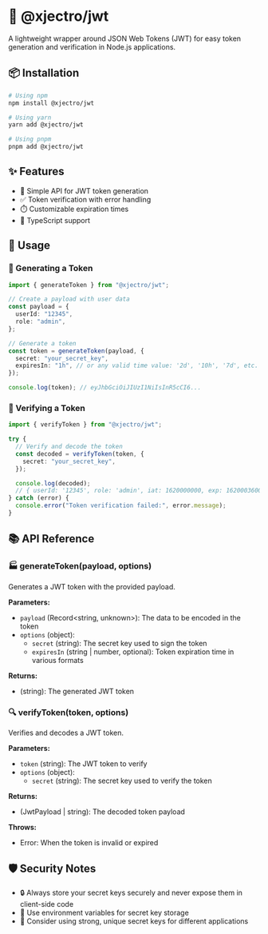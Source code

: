 # 🔐 @xjectro/jwt

A lightweight wrapper around JSON Web Tokens (JWT) for easy token generation and verification in Node.js applications.

## 📦 Installation

```bash
# Using npm
npm install @xjectro/jwt

# Using yarn
yarn add @xjectro/jwt

# Using pnpm
pnpm add @xjectro/jwt
```

## ✨ Features

- 🚀 Simple API for JWT token generation
- ✅ Token verification with error handling
- ⏱️ Customizable expiration times
- 📘 TypeScript support

## 🔧 Usage

### 🔑 Generating a Token

```typescript
import { generateToken } from "@xjectro/jwt";

// Create a payload with user data
const payload = {
  userId: "12345",
  role: "admin",
};

// Generate a token
const token = generateToken(payload, {
  secret: "your_secret_key",
  expiresIn: "1h", // or any valid time value: '2d', '10h', '7d', etc.
});

console.log(token); // eyJhbGciOiJIUzI1NiIsInR5cCI6...
```

### 🔎 Verifying a Token

```typescript
import { verifyToken } from "@xjectro/jwt";

try {
  // Verify and decode the token
  const decoded = verifyToken(token, {
    secret: "your_secret_key",
  });

  console.log(decoded);
  // { userId: '12345', role: 'admin', iat: 1620000000, exp: 1620003600 }
} catch (error) {
  console.error("Token verification failed:", error.message);
}
```

## 📚 API Reference

### 🏭 generateToken(payload, options)

Generates a JWT token with the provided payload.

**Parameters:**

- `payload` (Record<string, unknown>): The data to be encoded in the token
- `options` (object):
  - `secret` (string): The secret key used to sign the token
  - `expiresIn` (string | number, optional): Token expiration time in various formats

**Returns:**

- (string): The generated JWT token

### 🔍 verifyToken(token, options)

Verifies and decodes a JWT token.

**Parameters:**

- `token` (string): The JWT token to verify
- `options` (object):
  - `secret` (string): The secret key used to verify the token

**Returns:**

- (JwtPayload | string): The decoded token payload

**Throws:**

- Error: When the token is invalid or expired

## 🛡️ Security Notes

- 🔒 Always store your secret keys securely and never expose them in client-side code
- 🔐 Use environment variables for secret key storage
- 💪 Consider using strong, unique secret keys for different applications
